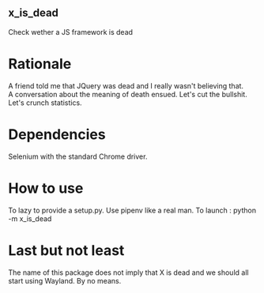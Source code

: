 ## x_is_dead

Check wether a JS framework is dead

# Rationale

A friend told me that JQuery was dead and I really wasn't believing that. A conversation about the meaning of death ensued. Let's cut the bullshit. Let's crunch statistics.

# Dependencies

Selenium with the standard Chrome driver.

# How to use

To lazy to provide a setup.py. Use pipenv like a real man.
To launch :
    python -m x_is_dead

# Last but not least

The name of this package does not imply that X is dead and we should all start using Wayland. By no means.
